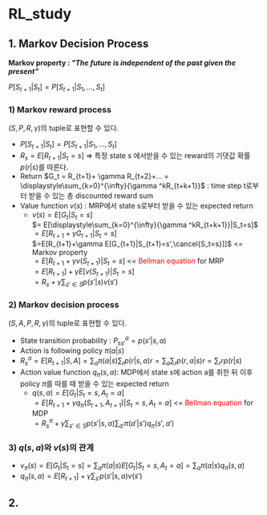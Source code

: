 # RL_study

## 1. Markov Decision Process

**Markov property : *"The future is independent of the past given the present"***

$P[S_{t+1}| S_t] = P[S_{t+1} | S_1, ..., S_t]$

### 1) Markov reward process  
$(S,P,R,\gamma)$의 tuple로 표현할 수 있다.  
* $P[S_{t+1}| S_t] = P[S_{t+1} | S_1, ..., S_t]$  
* $R_s = E[R_{t+1}|S_t=s]$ => 특정 state s 에서받을 수 있는 reward의 기댓값 확률 $p(r|s)$를 따른다.  
* Return $G_t = R_{t+1}+ \gamma R_{t+2}+... = \displaystyle\sum_{k=0}^{\infty}{\gamma ^kR_{t+k+1}}$ : time step t로부터 받을 수 있는 총 discounted reward sum
* Value function $v(s)$ : MRP에서 state s로부터 받을 수 있는 expected return
  * $v(s) = E[G_t|S_t=s]$  
  $= E[\displaystyle\sum_{k=0}^{\infty}{\gamma ^kR_{t+k+1}}|S_t=s]$  
  $=E[R_{t+1}+\gamma G_{t+1}|S_t=s]$  
  $=E[R_{t+1}+\gamma E[G_{t+1}|S_{t+1}=s',\cancel{S_t=s}]]$ <= Markov property  
  $=E[R_{t+1}+\gamma v(S_{t+1})|S_t = s]$ <= <span style="color:red">Bellman equation</span> for MRP  
  $=E[R_{t+1}]+\gamma E[v(S_{t+1})|S_t=s]$  
  $=R_s+\gamma \displaystyle\sum_{s'\in S}{p(s'|s)v(s')}$
### 2) Markov decision process
$(S,A,P,R,\gamma )$의 tuple로 표현할 수 있다.
* State transition probability : $P_{ss'}^a=p(s'|s,a)$
* Action is following policy $\pi (a|s)$
* $R_s^a=E[R_{t+1}|S,A] = \displaystyle\sum_{a}{\pi(a|s)} \displaystyle\sum_{r}{p(r|s,a)r}=\displaystyle\sum_{a} \displaystyle\sum_{r}{p(r,a|s)r}=\displaystyle\sum_{r}{rp(r|s)}$
* Action value function $q_\pi (s,a)$: MDP에서 state s에 action a를 취한 뒤 이후 policy $\pi$를 따를 때 받을 수 있는 expected return  
  * $q(s,a)=E[G_t|S_t=s,A_t=a]$  
  $=E[R_{t+1}+ \gamma q_\pi (S_{t+1},A_{t+1})|S_t=s,A_t=a]$ <= <span style="color:red">Bellman equation </span> for MDP    
  $=R_s^\pi+\gamma \displaystyle\sum_{s' \in S}{p(s'|s,a)}\displaystyle\sum_{a'}{\pi(a'|s')}q_\pi (s',a')$  

### 3) $q(s,a)$와 $v(s)$의 관계
* $v_\pi (s) = E[G_t|S_t=s]=\displaystyle\sum_{a}{\pi (a|s)}E[G_t|S_t=s,A_t=a]=\displaystyle\sum_{a}{\pi (a|s)}q_\pi (s,a)$  
* $q_\pi (s,a)= E[R_{t+1}]+\gamma \displaystyle\sum_{s'}{p(s'|s,a)}v(s')$

## 2. 
